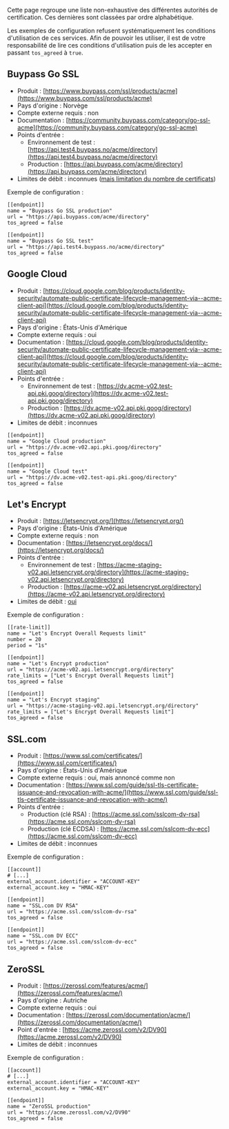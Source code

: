 
[//]: # (Copyright 2019-2020 Rodolphe Bréard <rodolphe@breard.tf>)

[//]: # (Copying and distribution of this file, with or without modification,)
[//]: # (are permitted in any medium without royalty provided the copyright)
[//]: # (notice and this notice are preserved.  This file is offered as-is,)
[//]: # (without any warranty.)

Cette page regroupe une liste non-exhaustive des différentes autorités de certification. Ces dernières sont classées par ordre alphabétique.

Les exemples de configuration refusent systématiquement les conditions d'utilisation de ces services. Afin de pouvoir les utiliser, il est de votre responsabilité de lire ces conditions d'utilisation puis de les accepter en passant `tos_agreed` à `true`.

## Buypass Go SSL

- Produit : [https://www.buypass.com/ssl/products/acme](https://www.buypass.com/ssl/products/acme)
- Pays d'origine : Norvège
- Compte externe requis : non
- Documentation : [https://community.buypass.com/category/go-ssl-acme](https://community.buypass.com/category/go-ssl-acme)
- Points d'entrée :
  * Environnement de test : [https://api.test4.buypass.no/acme/directory](https://api.test4.buypass.no/acme/directory)
  * Production : [https://api.buypass.com/acme/directory](https://api.buypass.com/acme/directory)
- Limites de débit : inconnues ([mais limitation du nombre de certificats](https://community.buypass.com/t/h7hmbsh/rate-limits))

Exemple de configuration :

```
[[endpoint]]
name = "Buypass Go SSL production"
url = "https://api.buypass.com/acme/directory"
tos_agreed = false

[[endpoint]]
name = "Buypass Go SSL test"
url = "https://api.test4.buypass.no/acme/directory"
tos_agreed = false
```


## Google Cloud

- Produit : [https://cloud.google.com/blog/products/identity-security/automate-public-certificate-lifecycle-management-via--acme-client-api](https://cloud.google.com/blog/products/identity-security/automate-public-certificate-lifecycle-management-via--acme-client-api)
- Pays d'origine : États-Unis d'Amérique
- Compte externe requis : oui
- Documentation : [https://cloud.google.com/blog/products/identity-security/automate-public-certificate-lifecycle-management-via--acme-client-api](https://cloud.google.com/blog/products/identity-security/automate-public-certificate-lifecycle-management-via--acme-client-api)
- Points d'entrée :
  * Environnement de test : [https://dv.acme-v02.test-api.pki.goog/directory](https://dv.acme-v02.test-api.pki.goog/directory)
  * Production : [https://dv.acme-v02.api.pki.goog/directory](https://dv.acme-v02.api.pki.goog/directory)
- Limites de débit : inconnues

```
[[endpoint]]
name = "Google Cloud production"
url = "https://dv.acme-v02.api.pki.goog/directory"
tos_agreed = false

[[endpoint]]
name = "Google Cloud test"
url = "https://dv.acme-v02.test-api.pki.goog/directory"
tos_agreed = false
```


## Let's Encrypt

- Produit : [https://letsencrypt.org/](https://letsencrypt.org/)
- Pays d'origine : États-Unis d'Amérique
- Compte externe requis : non
- Documentation : [https://letsencrypt.org/docs/](https://letsencrypt.org/docs/)
- Points d'entrée :
  * Environnement de test : [https://acme-staging-v02.api.letsencrypt.org/directory](https://acme-staging-v02.api.letsencrypt.org/directory)
  * Production : [https://acme-v02.api.letsencrypt.org/directory](https://acme-v02.api.letsencrypt.org/directory)
- Limites de débit : [oui](https://letsencrypt.org/docs/rate-limits/)

Exemple de configuration :

```
[[rate-limit]]
name = "Let's Encrypt Overall Requests limit"
number = 20
period = "1s"

[[endpoint]]
name = "Let's Encrypt production"
url = "https://acme-v02.api.letsencrypt.org/directory"
rate_limits = ["Let's Encrypt Overall Requests limit"]
tos_agreed = false

[[endpoint]]
name = "Let's Encrypt staging"
url = "https://acme-staging-v02.api.letsencrypt.org/directory"
rate_limits = ["Let's Encrypt Overall Requests limit"]
tos_agreed = false
```


## SSL.com

- Produit : [https://www.ssl.com/certificates/](https://www.ssl.com/certificates/)
- Pays d'origine : États-Unis d'Amérique
- Compte externe requis : oui, mais annoncé comme non
- Documentation : [https://www.ssl.com/guide/ssl-tls-certificate-issuance-and-revocation-with-acme/](https://www.ssl.com/guide/ssl-tls-certificate-issuance-and-revocation-with-acme/)
- Points d'entrée :
  * Production (clé RSA) : [https://acme.ssl.com/sslcom-dv-rsa](https://acme.ssl.com/sslcom-dv-rsa)
  * Production (clé ECDSA) : [https://acme.ssl.com/sslcom-dv-ecc](https://acme.ssl.com/sslcom-dv-ecc)
- Limites de débit : inconnues

Exemple de configuration :

```
[[account]]
# [...]
external_account.identifier = "ACCOUNT-KEY"
external_account.key = "HMAC-KEY"

[[endpoint]]
name = "SSL.com DV RSA"
url = "https://acme.ssl.com/sslcom-dv-rsa"
tos_agreed = false

[[endpoint]]
name = "SSL.com DV ECC"
url = "https://acme.ssl.com/sslcom-dv-ecc"
tos_agreed = false
```


## ZeroSSL

- Produit : [https://zerossl.com/features/acme/](https://zerossl.com/features/acme/)
- Pays d'origine : Autriche
- Compte externe requis : oui
- Documentation : [https://zerossl.com/documentation/acme/](https://zerossl.com/documentation/acme/)
- Point d'entrée : [https://acme.zerossl.com/v2/DV90](https://acme.zerossl.com/v2/DV90)
- Limites de débit : inconnues

Exemple de configuration :

```
[[account]]
# [...]
external_account.identifier = "ACCOUNT-KEY"
external_account.key = "HMAC-KEY"

[[endpoint]]
name = "ZeroSSL production"
url = "https://acme.zerossl.com/v2/DV90"
tos_agreed = false
```
